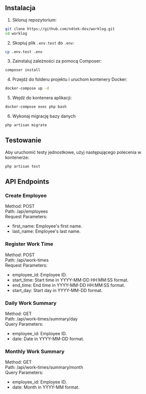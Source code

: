 ## Instalacja

1. Sklonuj repozytorium:

```bash
git clone https://github.com/n4tek-dev/worklog.git
cd worklog
```

2. Skopiuj plik `.env.test` do `.env`:

```bash
cp .env.test .env
```

3. Zainstaluj zależności za pomocą Composer:

```bash
composer install
```

4. Przejdź do folderu projektu i uruchom kontenery Docker:

```bash
docker-compose up -d
```

5. Wejdź do kontenera aplikacji:

```bash
docker-compose exec php bash
```

6. Wykonaj migrację bazy danych

```bash
php artisan migrate
```

## Testowanie

Aby uruchomić testy jednostkowe, użyj następującego polecenia w kontenerze:

```bash
php artisan test
```

## API Endpoints

### Create Employee
Method: POST\
Path: /api/employees\
Request Parameters:
- first_name: Employee's first name.
- last_name: Employee's last name.

### Register Work Time
Method: POST\
Path: /api/work-times\
Request Parameters:
- employee_id: Employee ID.
- start_time: Start time in YYYY-MM-DD HH:MM:SS format.
- end_time: End time in YYYY-MM-DD HH:MM:SS format.
- start_day: Start day in YYYY-MM-DD format.

### Daily Work Summary
Method: GET\
Path: /api/work-times/summary/day\
Query Parameters:
- employee_id: Employee ID.
- date: Date in YYYY-MM-DD format.

### Monthly Work Summary
Method: GET\
Path: /api/work-times/summary/month\
Query Parameters:
- employee_id: Employee ID.
- date: Month in YYYY-MM format.
